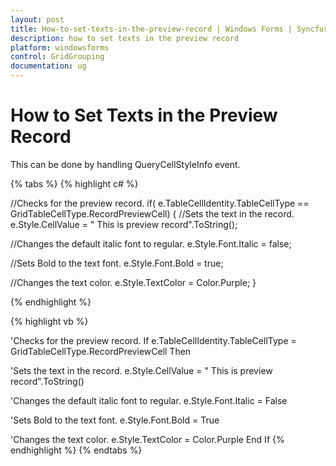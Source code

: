 ```yaml
---
layout: post
title: How-to-set-texts-in-the-preview-record | Windows Forms | Syncfusion
description: how to set texts in the preview record
platform: windowsforms
control: GridGrouping
documentation: ug
---
```


# How to Set Texts in the Preview Record

This can be done by handling QueryCellStyleInfo event.

{% tabs %}
{% highlight c# %}

//Checks for the preview record. 
if( e.TableCellIdentity.TableCellType == GridTableCellType.RecordPreviewCell)
{
//Sets the text in the record.
    e.Style.CellValue = " This is preview record".ToString();

//Changes the default italic font to regular.
    e.Style.Font.Italic = false;

//Sets Bold to the text font.
    e.Style.Font.Bold = true;

//Changes the text color.
    e.Style.TextColor = Color.Purple;
}

{% endhighlight %}

{% highlight vb %}

'Checks for the preview record. 
If e.TableCellIdentity.TableCellType = GridTableCellType.RecordPreviewCell Then

'Sets the text in the record.
e.Style.CellValue = " This is preview record".ToString()

'Changes the default italic font to regular.
e.Style.Font.Italic = False

'Sets Bold to the text font.
e.Style.Font.Bold = True

'Changes the text color.
e.Style.TextColor = Color.Purple
End If
{% endhighlight %}
{% endtabs %}
